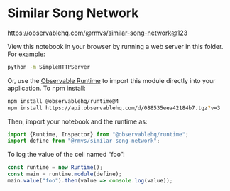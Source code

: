 # Similar Song Network

https://observablehq.com/@rmvs/similar-song-network@123

View this notebook in your browser by running a web server in this folder. For
example:

~~~sh
python -m SimpleHTTPServer
~~~

Or, use the [Observable Runtime](https://github.com/observablehq/runtime) to
import this module directly into your application. To npm install:

~~~sh
npm install @observablehq/runtime@4
npm install https://api.observablehq.com/d/088535eea42184b7.tgz?v=3
~~~

Then, import your notebook and the runtime as:

~~~js
import {Runtime, Inspector} from "@observablehq/runtime";
import define from "@rmvs/similar-song-network";
~~~

To log the value of the cell named “foo”:

~~~js
const runtime = new Runtime();
const main = runtime.module(define);
main.value("foo").then(value => console.log(value));
~~~
